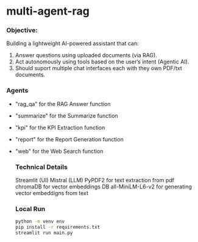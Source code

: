 ﻿# multi-agent-rag

### Objective:
Building a lightweight AI-powered assistant that can:
1. Answer questions using uploaded documents (via RAG).
2. Act autonomously using tools based on the user’s intent (Agentic AI).
3. Should suport multiple chat interfaces each with they own PDF/txt documents.

### Agents
- "rag_qa" for the RAG Answer function  
- "summarize" for the Summarize function  
- "kpi" for the KPI Extraction function  
- "report" for the Report Generation function  
- "web" for the Web Search function

  ### Technical Details
  Streamlit (UI)
  Mistral (LLM)
  PyPDF2 for text extraction from pdf
  chromaDB for vector embeddings DB
  all-MiniLM-L6-v2 for generating vector embeddigns from text


  ### Local Run
  ```bash
  python -m venv env
  pip install -r requirements.txt
  streamlit run main.py
  ```
